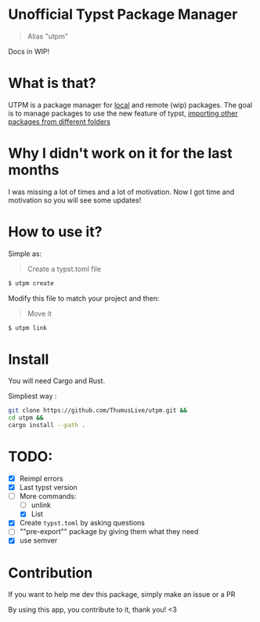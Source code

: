 # Unofficial Typst Package Manager
> Alias "utpm"

Docs in WIP!


# What is that?

UTPM is a package manager for [local](https://github.com/typst/packages#local-packages) and remote (wip) packages.
The goal is to manage packages to use the new feature of typst, [importing other packages from different folders](https://typst.app/docs/reference/scripting/#packages)

# Why I didn't work on it for the last months
I was missing a lot of times and a lot of motivation. Now I got time and motivation so you will see some updates!

# How to use it?

Simple as:
> Create a typst.toml file
```bash
$ utpm create
```
Modify this file to match your project and then:
> Move it
```bash
$ utpm link
```


# Install

You will need Cargo and Rust.

Simpliest way : 
```bash
git clone https://github.com/ThumusLive/utpm.git &&
cd utpm &&
cargo install --path .
```

# TODO: 

- [x] Reimpl errors
- [x] Last typst version
- [ ] More commands:
    - [ ] unlink
    - [x] List
- [x] Create `typst.toml` by asking questions
- [ ] ""pre-export"" package by giving them what they need
- [x] use semver

# Contribution

If you want to help me dev this package, simply make an issue or a PR 

By using this app, you contribute to it, thank you! <3